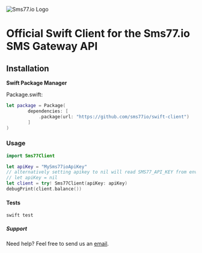 ![Sms77.io Logo](https://www.sms77.io/wp-content/uploads/2019/07/sms77-Logo-400x79.png "Sms77.io Logo")

# Official Swift Client for the Sms77.io SMS Gateway API

## Installation

**Swift Package Manager**

Package.swift:

```swift
let package = Package(
        dependencies: [
            .package(url: "https://github.com/sms77io/swift-client")
        ]
)
```

### Usage

```swift
import Sms77Client

let apiKey = "MySms77ioApiKey"
// alternatively setting apikey to nil will read SMS77_API_KEY from environment
// let apiKey = nil
let client = try! Sms77Client(apiKey: apiKey)
debugPrint(client.balance())
```

#### Tests

```swift test```

##### Support

Need help? Feel free to send us an <a href='mailto: support@sms77.io'>email</a>.
